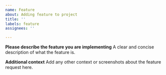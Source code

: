 ```yaml
---
name: Feature
about: Adding feature to project
title: ''
labels: feature
assignees: ''

---
```


**Please describe the feature you are implementing**
A clear and concise description of what the feature is.

**Additional context**
Add any other context or screenshots about the feature request here.

